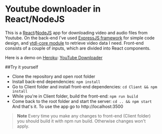 # Youtube downloader in React/NodeJS

This is a [React](https://reactjs.org/)/[NodeJS](https://nodejs.org/) app for downloading video and audio files from Youtube. 
On the back-end I've used [ExpressJS framework](http://expressjs.com/) for simple code design, and [ytdl-core module](https://github.com/fent/node-ytdl-core) to retrieve video data I need.
Front-end consists of a couple of inputs, which are divided into React components.

Here is a demo on [Heroku](https://www.heroku.com/): [YouTube Downloader](https://youtube-downloader-8854.herokuapp.com/)

##Try it yourself
- Clone the repository and open root folder
- Install back-end dependencies: `npm install`
- Go to Client folder and install front-end dependencies: `cd Client && npm install`
- While you're in Client folder, build the front-end: `npm run build`
- Come back to the root folder and start the server: `cd .. && npm start`
And that's it. To use the app go to http://localhost:3500 
> **Note**
> Every time you make any changes to front-end (Client folder) you should build it with npm run build. Otherwise changes won't apply.

